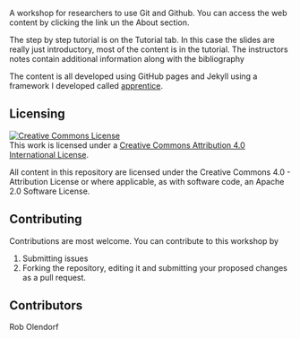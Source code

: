 A workshop for researchers to use Git and Github. You can access the web content by clicking the link un the About section.

The step by step tutorial is on the Tutorial tab. In this case the slides are really just introductory, most of the content is in the tutorial. The instructors notes contain additional information along with the bibliography


The content is all developed using GitHub pages and Jekyll using a framework I developed called [apprentice](https://github.com/olendorf/apprentice).




## Licensing

<a rel="license" href="http://creativecommons.org/licenses/by/4.0/">
    <img alt="Creative Commons License" style="border-width:0" src="https://i.creativecommons.org/l/by/4.0/88x31.png" />
</a>
<br />
This work is licensed under a 
<a rel="license" href="http://creativecommons.org/licenses/by/4.0/">
Creative Commons Attribution 4.0 International License</a>.

All content in this repository are licensed under the Creative Commons 4.0 - 
Attribution License or where applicable, as with software code, an Apache 2.0
Software License.


## Contributing

Contributions are most welcome. You can contribute to this workshop by 

1. Submitting issues
2. Forking the repository, editing it and submitting your proposed changes as a pull request.

## Contributors

Rob Olendorf




